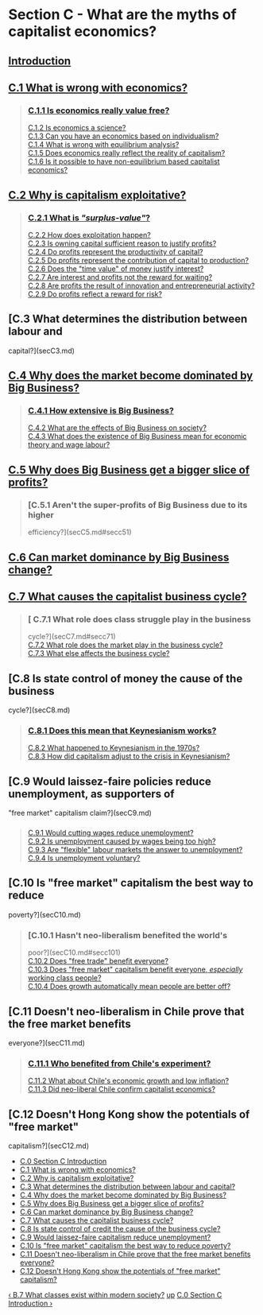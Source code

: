 # Section C - What are the myths of capitalist economics?

##

## [Introduction](secCint.md)

##

## [C.1 What is wrong with economics?](secC1.md)

> ### [C.1.1 Is economics really value free?](secC1.md#secc11)  
>  [C.1.2 Is economics a science?](secC1.md#secc12)  
>  [C.1.3 Can you have an economics based on
> individualism?](secC1.md#secc13)  
>  [C.1.4 What is wrong with equilibrium analysis?](secC1.md#secc14)  
>  [C.1.5 Does economics really reflect the reality of
> capitalism?](secC1.md#secc15)  
>  [C.1.6 Is it possible to have non-equilibrium based capitalist
> economics?](secC1.md#secc16)

## [C.2 Why is capitalism exploitative?](secC2.md)

> ### [C.2.1 What is _"surplus-value"_?](secC2.md#secc21)  
>  [C.2.2 How does exploitation happen?](secC2.md#secc22)  
>  [C.2.3 Is owning capital sufficient reason to justify
> profits?](secC2.md#secc23)  
>  [C.2.4 Do profits represent the productivity of
> capital?](secC2.md#secc24)  
>  [C.2.5 Do profits represent the contribution of capital to
> production?](secC2.md#secc25)  
>  [C.2.6 Does the "time value" of money justify interest?](secC2.md#secc26)  
>  [C.2.7 Are interest and profits not the reward for
> waiting?](secC2.md#secc27)  
>  [C.2.8 Are profits the result of innovation and entrepreneurial
> activity?](secC2.md#secc28)  
>  [C.2.9 Do profits reflect a reward for risk?](secC2.md#secc29)

## [C.3 What determines the distribution between labour and
capital?](secC3.md)

##

## [C.4 Why does the market become dominated by Big Business?](secC4.md)

> ### [C.4.1 How extensive is Big Business?](secC4.md#secc41)  
>  [C.4.2 What are the effects of Big Business on society?](secC4.md#secc42)  
>  [C.4.3 What does the existence of Big Business mean for economic theory and
> wage labour?](secC4.md#secc43)

## [C.5 Why does Big Business get a bigger slice of profits?](secC5.md)

> ### [C.5.1 Aren't the super-profits of Big Business due to its higher
> efficiency?](secC5.md#secc51)

## [C.6 Can market dominance by Big Business change?](secC6.md)

##

## [C.7 What causes the capitalist business cycle? ](secC7.md)

> ### [ C.7.1 What role does class struggle play in the business
> cycle?](secC7.md#secc71)  
>  [C.7.2 What role does the market play in the business
> cycle?](secC7.md#secc72)  
>  [C.7.3 What else affects the business cycle?](secC7.md#secc73)

## [C.8 Is state control of money the cause of the business
cycle?](secC8.md)

> ### [C.8.1 Does this mean that Keynesianism works?](secC8.md#secc81)  
>  [C.8.2 What happened to Keynesianism in the 1970s?](secC8.md#secc82)  
>  [C.8.3 How did capitalism adjust to the crisis in
> Keynesianism?](secC8.md#secc83)

## [C.9 Would laissez-faire policies reduce unemployment, as supporters of
"free market" capitalism claim?](secC9.md)

###

> [C.9.1 Would cutting wages reduce unemployment?](secC9.md#secc91)  
>  [C.9.2 Is unemployment caused by wages being too high?](secC9.md#secc92)  
>  [C.9.3 Are "flexible" labour markets the answer to
> unemployment?](secC9.md#secc93)  
>  [C.9.4 Is unemployment voluntary?](secC9.md#secc94)

## [C.10 Is "free market" capitalism the best way to reduce
poverty?](secC10.md)

> ### [C.10.1 Hasn't neo-liberalism benefited the world's
> poor?](secC10.md#secc101)  
>  [C.10.2 Does "free trade" benefit everyone?](secC10.md#secc102)  
>  [C.10.3 Does "free market" capitalism benefit everyone, _especially_
> working class people?](secC10.md#secc103)  
>  [C.10.4 Does growth automatically mean people are better
> off?](secC10.md#secc104)

## [C.11 Doesn't neo-liberalism in Chile prove that the free market benefits
everyone?](secC11.md)

> ### [C.11.1 Who benefited from Chile's experiment?](secC11.md#secc111)  
>  [C.11.2 What about Chile's economic growth and low
> inflation?](secC11.md#secc112)  
>  [C.11.3 Did neo-liberal Chile confirm capitalist
> economics?](secC11.md#secc113)

## [C.12 Doesn't Hong Kong show the potentials of "free market"
capitalism?](secC12.md)

  * [C.0 Section C Introduction](secCint.md)
  * [C.1 What is wrong with economics?](secC1.md)
  * [C.2 Why is capitalism exploitative?](secC2.md)
  * [C.3 What determines the distribution between labour and capital?](secC3.md)
  * [C.4 Why does the market become dominated by Big Business?](secC4.md)
  * [C.5 Why does Big Business get a bigger slice of profits?](secC5.md)
  * [C.6 Can market dominance by Big Business change?](secC6.md)
  * [C.7 What causes the capitalist business cycle?](secC7.md)
  * [C.8 Is state control of credit the cause of the business cycle?](secC8.md)
  * [C.9 Would laissez-faire capitalism reduce unemployment?](secC9.md)
  * [C.10 Is "free market" capitalism the best way to reduce poverty?](secC10.md)
  * [C.11 Doesn't neo-liberalism in Chile prove that the free market benefits everyone? ](secC11.md)
  * [C.12 Doesn't Hong Kong show the potentials of "free market" capitalism?](secC12.md)

[‹ B.7 What classes exist within modern society?](secB7.md "Go to previous
page") [up](index.md "Go to parent page") [C.0 Section C Introduction
›](secCint.md "Go to next page")

